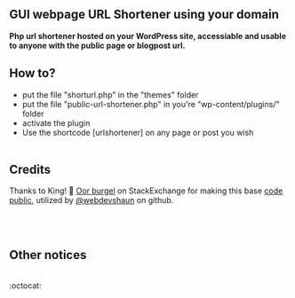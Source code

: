 ## GUI webpage URL Shortener using your domain
**Php url shortener hosted on your WordPress site, accessiable and usable to anyone with the public page or blogpost url.**
## How to?
- put the file "shorturl.php" in the "themes" folder
- put the file "public-url-shortener.php" in you're "wp-content/plugins/" folder
- activate the plugin
- Use the shortcode [urlshortener] on any page or post you wish <br></br>
## Credits
Thanks to King! :crown: [Oor burgel](https://wordpress.stackexchange.com/users/175021/orr-burgel) on StackExchange for making this base [code public](https://wordpress.stackexchange.com/questions/346178/implementing-a-url-shortener/348109#348109), utilized by [@webdevshaun](https://github.com/webdebshaun)
on github.


<br></br>
## Other notices
<br>
:octocat:
